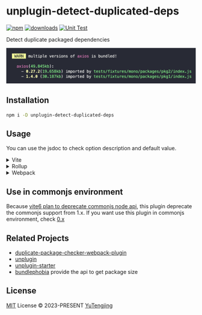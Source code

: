# unplugin-detect-duplicated-deps

[![npm](https://img.shields.io/npm/v/unplugin-detect-duplicated-deps.svg)](https://npmjs.com/package/unplugin-detect-duplicated-deps) [![downloads](https://img.shields.io/npm/dw/unplugin-detect-duplicated-deps)](https://npmjs.com/package/unplugin-detect-duplicated-deps) [![Unit Test](https://github.com/tjx666/unplugin-detect-duplicated-deps/actions/workflows/unit-test.yml/badge.svg)](https://github.com/tjx666/unplugin-detect-duplicated-deps/actions/workflows/unit-test.yml)

Detect duplicate packaged dependencies

![effect](./docs/images/effect.png)

## Installation

```bash
npm i -D unplugin-detect-duplicated-deps
```

## Usage

You can use the jsdoc to check option description and default value.

<details>
<summary>Vite</summary><br>

```ts
// vite.config.ts
import UnpluginDetectDuplicatedDeps from 'unplugin-detect-duplicated-deps/vite';

export default defineConfig({
  plugins: [UnpluginDetectDuplicatedDeps()],
});
```

<br>
</details>

<details>
<summary>Rollup</summary><br>

```ts
// rollup.config.js
import UnpluginDetectDuplicatedDeps from 'unplugin-detect-duplicated-deps/rollup';

export default {
  plugins: [UnpluginDetectDuplicatedDeps()],
};
```

<br>
</details>

<details>
<summary>Webpack</summary><br>

```ts
// webpack.config.mjs
import UnpluginDetectDuplicatedDeps from 'unplugin-detect-duplicated-deps/webpack';

const config = {
  plugins: [UnpluginDetectDuplicatedDeps()],
};
export default config;
```

<br>
</details>

## Use in commonjs environment

Because [vite6 plan to deprecate commonjs node api](https://vitejs.dev/guide/troubleshooting.html#vite-cjs-node-api-deprecated), this plugin deprecate the commonjs support from 1.x. If you want use this plugin in commonjs environment, check [0.x](https://github.com/tjx666/unplugin-detect-duplicated-deps/tree/0.x)

## Related Projects

- [duplicate-package-checker-webpack-plugin](https://github.com/darrenscerri/duplicate-package-checker-webpack-plugin)
- [unplugin](https://github.com/unjs/unplugin)
- [unplugin-starter](https://github.com/sxzz/unplugin-starter)
- [bundlephobia](https://bundlephobia.com/) provide the api to get package size

## License

[MIT](./LICENSE) License © 2023-PRESENT [YuTengjing](https://github.com/tjx666)
